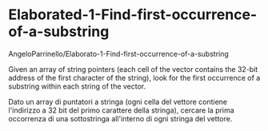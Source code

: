 # Elaborated-1-Find-first-occurrence-of-a-substring
AngeloParrinello/Elaborato-1-Find-first-occurrence-of-a-substring

Given an array of string pointers (each cell of the vector contains
the 32-bit address of the first character of the string), look for the
first occurrence of a substring within each string of the
vector.

Dato un array di puntatori a stringa (ogni cella del vettore contiene
l'indirizzo a 32 bit del primo carattere della stringa), cercare la
prima occorrenza di una sottostringa all'interno di ogni stringa del
vettore.
